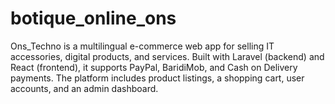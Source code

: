 # botique_online_ons
Ons_Techno is a multilingual e-commerce web app for selling IT accessories, digital products, and services. Built with Laravel (backend) and React (frontend), it supports PayPal, BaridiMob, and Cash on Delivery payments. The platform includes product listings, a shopping cart, user accounts, and an admin dashboard.
